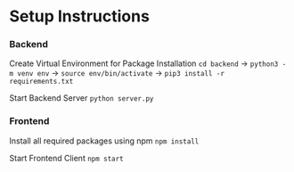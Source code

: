 # Setup Instructions

### Backend
Create Virtual Environment for Package Installation
    `cd backend` -> `python3 -m venv env` -> `source env/bin/activate` -> `pip3 install -r requirements.txt`

Start Backend Server
    `python server.py`


### Frontend
Install all required packages using npm
    `npm install`

Start Frontend Client
    `npm start`

